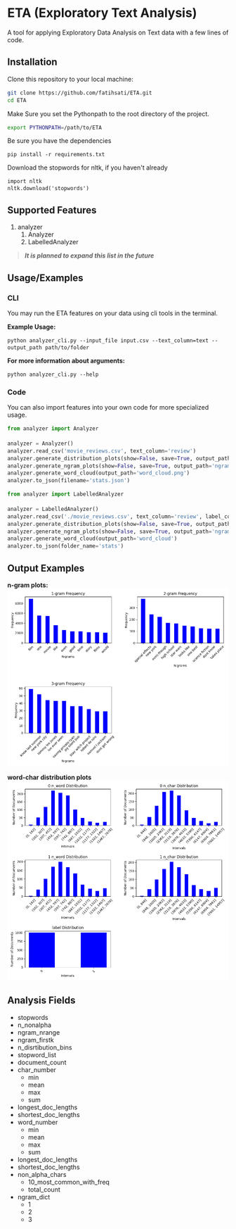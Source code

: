 
# ETA (Exploratory Text Analysis)

A tool for applying Exploratory Data Analysis on Text data with a few lines of code.


## Installation

Clone this repository to your local machine:

```bash
git clone https://github.com/fatihsati/ETA.git
cd ETA
```

Make Sure you set the Pythonpath to the root directory of the project.

```bash
export PYTHONPATH=/path/to/ETA
```

Be sure you have the dependencies
```
pip install -r requirements.txt
```
Download the stopwords for nltk, if you haven't already
```
import nltk
nltk.download('stopwords')
```

## Supported Features

1. analyzer
    1. Analyzer
    2. LabelledAnalyzer

> ***It is planned to expand this list in the future***

## Usage/Examples

### CLI
You may run the ETA features on your data using cli tools in the terminal. 

**Example Usage:**
```
python analyzer_cli.py --input_file input.csv --text_column=text --output_path path/to/folder 
```

**For more information about arguments:**
```
python analyzer_cli.py --help
```

### Code
You can also import features into your own code for more specialized usage.

```Python
from analyzer import Analyzer

analyzer = Analyzer()
analyzer.read_csv('movie_reviews.csv', text_column='review')
analyzer.generate_distribution_plots(show=False, save=True, output_path='distribution_plot')
analyzer.generate_ngram_plots(show=False, save=True, output_path='ngram_plot')
analyzer.generate_word_cloud(output_path='word_cloud.png')
analyzer.to_json(filename='stats.json')
```

```Python
from analyzer import LabelledAnalyzer

analyzer = LabelledAnalyzer()
analyzer.read_csv('./movie_reviews.csv', text_column='review', label_column='sentiment')
analyzer.generate_distribution_plots(show=False, save=True, output_path='distribution_plot')
analyzer.generate_ngram_plots(show=False, save=True, output_path='ngram_plot')
analyzer.generate_word_cloud(output_path='word_cloud')
analyzer.to_json(folder_name='stats')
```

## Output Examples
**n-gram plots:**
![ngram](docs/ngram_plots.png)

**word-char distribution plots**
![distribution](docs/distribution_plots.png)

## Analysis Fields
- stopwords
- n_nonalpha
- ngram_nrange
- ngram_firstk
- n_disrtibution_bins
- stopword_list
- document_count
- char_number
    - min
    - mean
    - max
    - sum
- longest_doc_lengths
- shortest_doc_lengths
- word_number
    - min
    - mean
    - max
    - sum
- longest_doc_lengths
- shortest_doc_lengths
- non_alpha_chars
    - 10_most_common_with_freq
    - total_count
- ngram_dict
    - 1
    - 2
    - 3


